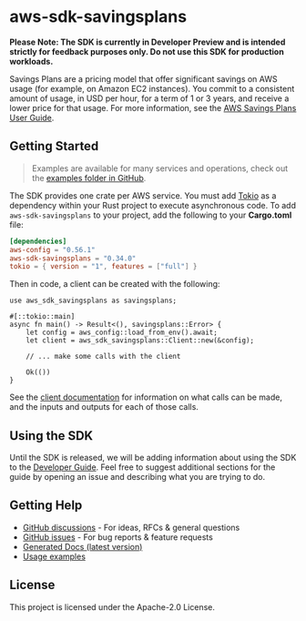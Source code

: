 # aws-sdk-savingsplans

**Please Note: The SDK is currently in Developer Preview and is intended strictly for
feedback purposes only. Do not use this SDK for production workloads.**

Savings Plans are a pricing model that offer significant savings on AWS usage (for example, on Amazon EC2 instances). You commit to a consistent amount of usage, in USD per hour, for a term of 1 or 3 years, and receive a lower price for that usage. For more information, see the [AWS Savings Plans User Guide](https://docs.aws.amazon.com/savingsplans/latest/userguide/).

## Getting Started

> Examples are available for many services and operations, check out the
> [examples folder in GitHub](https://github.com/awslabs/aws-sdk-rust/tree/main/examples).

The SDK provides one crate per AWS service. You must add [Tokio](https://crates.io/crates/tokio)
as a dependency within your Rust project to execute asynchronous code. To add `aws-sdk-savingsplans` to
your project, add the following to your **Cargo.toml** file:

```toml
[dependencies]
aws-config = "0.56.1"
aws-sdk-savingsplans = "0.34.0"
tokio = { version = "1", features = ["full"] }
```

Then in code, a client can be created with the following:

```rust,no_run
use aws_sdk_savingsplans as savingsplans;

#[::tokio::main]
async fn main() -> Result<(), savingsplans::Error> {
    let config = aws_config::load_from_env().await;
    let client = aws_sdk_savingsplans::Client::new(&config);

    // ... make some calls with the client

    Ok(())
}
```

See the [client documentation](https://docs.rs/aws-sdk-savingsplans/latest/aws_sdk_savingsplans/client/struct.Client.html)
for information on what calls can be made, and the inputs and outputs for each of those calls.

## Using the SDK

Until the SDK is released, we will be adding information about using the SDK to the
[Developer Guide](https://docs.aws.amazon.com/sdk-for-rust/latest/dg/welcome.html). Feel free to suggest
additional sections for the guide by opening an issue and describing what you are trying to do.

## Getting Help

* [GitHub discussions](https://github.com/awslabs/aws-sdk-rust/discussions) - For ideas, RFCs & general questions
* [GitHub issues](https://github.com/awslabs/aws-sdk-rust/issues/new/choose) - For bug reports & feature requests
* [Generated Docs (latest version)](https://awslabs.github.io/aws-sdk-rust/)
* [Usage examples](https://github.com/awslabs/aws-sdk-rust/tree/main/examples)

## License

This project is licensed under the Apache-2.0 License.

